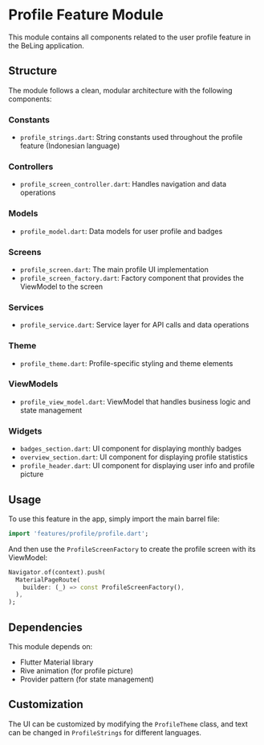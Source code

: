 # Profile Feature Module

This module contains all components related to the user profile feature in the BeLing application.

## Structure

The module follows a clean, modular architecture with the following components:

### Constants
- `profile_strings.dart`: String constants used throughout the profile feature (Indonesian language)

### Controllers
- `profile_screen_controller.dart`: Handles navigation and data operations

### Models
- `profile_model.dart`: Data models for user profile and badges

### Screens
- `profile_screen.dart`: The main profile UI implementation
- `profile_screen_factory.dart`: Factory component that provides the ViewModel to the screen

### Services
- `profile_service.dart`: Service layer for API calls and data operations

### Theme
- `profile_theme.dart`: Profile-specific styling and theme elements

### ViewModels
- `profile_view_model.dart`: ViewModel that handles business logic and state management

### Widgets
- `badges_section.dart`: UI component for displaying monthly badges
- `overview_section.dart`: UI component for displaying profile statistics
- `profile_header.dart`: UI component for displaying user info and profile picture

## Usage

To use this feature in the app, simply import the main barrel file:

```dart
import 'features/profile/profile.dart';
```

And then use the `ProfileScreenFactory` to create the profile screen with its ViewModel:

```dart
Navigator.of(context).push(
  MaterialPageRoute(
    builder: (_) => const ProfileScreenFactory(),
  ),
);
```

## Dependencies

This module depends on:
- Flutter Material library
- Rive animation (for profile picture)
- Provider pattern (for state management)

## Customization

The UI can be customized by modifying the `ProfileTheme` class, and text can be changed in `ProfileStrings` for different languages.
